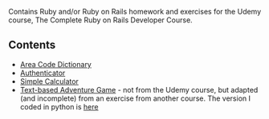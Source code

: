 Contains Ruby and/or Ruby on Rails homework and exercises for the Udemy course, The Complete Ruby on Rails Developer Course.

## Contents
- [Area Code Dictionary](https://github.com/kellyky/udemy-rails-course/blob/main/area_code_dictionary.rb)
- [Authenticator](https://github.com/kellyky/udemy-rails-course/blob/main/authenticator.rb)
- [Simple Calculator](https://github.com/kellyky/udemy-rails-course/blob/main/simple-calculator.rb)
- [Text-based Adventure Game](https://github.com/kellyky/udemy-rails-course/blob/main/adventure_game.rb) - not from the Udemy course, but adapted (and incomplete) from an exercise from another course. The version I coded in python is [here](https://github.com/kellyky/Adventure-Game-Python/blob/master/text-adventure.py)
